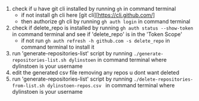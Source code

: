 1. check if u have git cli installed by running `gh` in command terminal
      - if not install gh cli here [git cli][https://cli.github.com/]
      - then authorize gh cli by running `gh auth login` in command terminal
2. check if delete_repo is installed by running `gh auth status --show-token` in command terminal and see if 'delete_repo' is in the 'Token Scope'
      - if not run `gh auth refresh -h github.com -s delete_repo` in command terminal to install it
3. run 'generate-repositories-list' script by running `./generate-repositories-list.sh dylinstoen` in command terminal where dylinstoen is your username
4. edit the generated csv file removing any repos u dont want deleted
5. run 'generate-repositories-list' script by running `./delete-repositories-from-list.sh dylinstoen-repos.csv ` in command terminal where dylinstoen is your username
